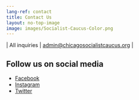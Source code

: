 ```yaml
---
lang-ref: contact
title: Contact Us
layout: no-top-image
image: images/Socialist-Caucus-Color.png
---
```


| All inquiries | [admin@chicagosocialistcaucus.org](mailto:info@domain.org) |

## Follow us on social media

- [Facebook](https://www.facebook.com/ChicagoDemSocialists/)
- [Instagram](https://www.instagram.com/chicagodsa/)
- [Twitter](https://twitter.com/ChicagoCityDSA)
